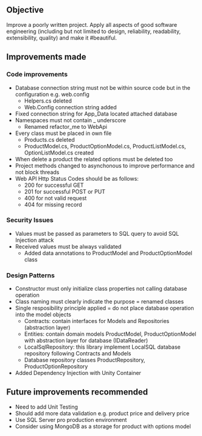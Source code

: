 ## Objective
Improve a poorly written project. Apply all aspects of good software engineering (including but not limited to design, reliability, readability, extensibility, quality) and make it #beautiful.

## Improvements made

### Code improvements
* Database connection string must not be within source code but in the configuration e.g. web.config
    * Helpers.cs deleted
    * Web.Config connection string added
* Fixed connection string for App_Data located attached database
* Namespaces must not contain _ underscore
    * Renamed refactor_me to WebApi
* Every class must be placed in own file
    * Products.cs deleted
    * ProductModel.cs, ProductOptionModel.cs, ProductListModel.cs, OptionListModel.cs created
* When delete a product the related options must be deleted too
* Project methods changed to asynchonous to improve performance and not block threads
* Web API Http Status Codes should be as follows:
    * 200 for successful GET
    * 201 for successful POST or PUT
    * 400 for not valid request
    * 404 for missing record

### Security Issues
* Values must be passed as parameters to SQL query to avoid SQL Injection attack
* Received values must be always validated
    * Added data annotations to ProductModel and ProductOptionModel class

### Design Patterns 
* Constructor must only initialize class properties not calling database operation
* Class naming must clearly indicate the purpose = renamed classes
* Single resposibility principle applied = do not place database operation into the model objects
    * Contracts: contain interfaces for Models and Repositories (abstraction layer)
    * Entities: contain domain models ProductModel, ProductOptionModel with abstraction layer for database (IDataReader)
    * LocalSqlRepository: this library implement LocalSQL database repository following Contracts and Models
    * Database repository classes ProductRepository, ProductOptionRepository
* Added Dependency Injection with Unity Container

## Future improvements recommended
* Need to add Unit Testing
* Should add more data validation e.g. product price and delivery price
* Use SQL Server pro production environment
* Consider using MongoDB as a storage for product with options model
